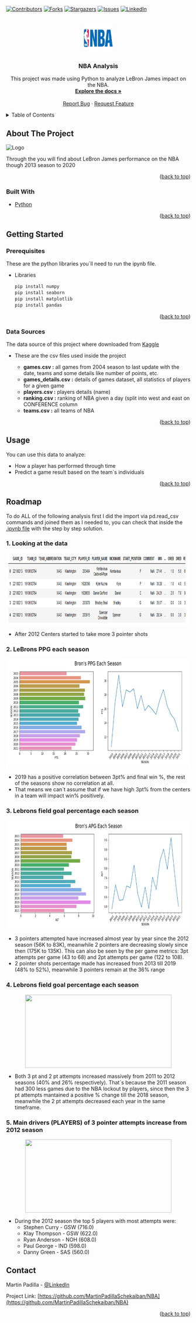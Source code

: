 <div id="top"></div>
<!--
*** Thanks for checking out the Best-README-Template. If you have a suggestion
*** that would make this better, please fork the repo and create a pull request
*** or simply open an issue with the tag "enhancement".
*** Don't forget to give the project a star!
*** Thanks again! Now go create something AMAZING! :D
-->



<!-- PROJECT SHIELDS -->
<!--
*** I'm using markdown "reference style" links for readability.
*** Reference links are enclosed in brackets [ ] instead of parentheses ( ).
*** See the bottom of this document for the declaration of the reference variables
*** for contributors-url, forks-url, etc. This is an optional, concise syntax you may use.
*** https://www.markdownguide.org/basic-syntax/#reference-style-links
-->
[![Contributors][contributors-shield]][contributors-url]
[![Forks][forks-shield]][forks-url]
[![Stargazers][stars-shield]][stars-url]
[![Issues][issues-shield]][issues-url]
[![LinkedIn][linkedin-shield]][linkedin-url]



<!-- PROJECT LOGO -->
<br />
<div align="center">
  <a href="https://github.com/MartinPadillaSchekaiban/NBA">
    <img src="images/NBA_logo.png" alt="Logo" width="80" height="80">
  </a>

<h3 align="center">NBA Analysis</h3>

  <p align="center">
    This project was made using Python to analyze LeBron James impact on the NBA.
    <br />
    <a href="https://github.com/MartinPadillaSchekaiban/NBA"><strong>Explore the docs »</strong></a>
    <br />
    <br />
    <a href="https://github.com/MartinPadillaSchekaiban/NBA">Report Bug</a>
    ·
    <a href="https://github.com/MartinPadillaSchekaiban/NBA">Request Feature</a>
  </p>
</div>



<!-- TABLE OF CONTENTS -->
<details>
  <summary>Table of Contents</summary>
  <ol>
    <li>
      <a href="#about-the-project">About The Project</a>
      <ul>
        <li><a href="#built-with">Built With</a></li>
      </ul>
    </li>
    <li>
      <a href="#getting-started">Getting Started</a>
      <ul>
        <li><a href="#prerequisites">Prerequisites</a></li>
        <li><a href="#data-sources">Data Sources</a></li>
      </ul>
    </li>
    <li><a href="#usage">Usage</a></li>
    <li><a href="#roadmap">Roadmap</a></li>
    <!--<li><a href="#contributing">Contributing</a></li>-->
    <!--<li><a href="#license">License</a></li>-->
    <li><a href="#contact">Contact</a></li>
    <!--<li><a href="#acknowledgments">Acknowledgments</a></li>-->
  </ol>
</details>



<!-- ABOUT THE PROJECT -->
## About The Project

<img src="images/3_pointer_about.png" alt="Logo" width="200" height="100">

Through the you will find about LeBron James performance on the NBA though 2013 season to 2020

<p align="right">(<a href="#top">back to top</a>)</p>



### Built With

* [Python](https://www.python.org)

<p align="right">(<a href="#top">back to top</a>)</p>



<!-- GETTING STARTED -->
## Getting Started


### Prerequisites

These are the python libraries you´ll need to run the ipynb file.
* Libraries
  ```sh
  pip install numpy
  pip install seaborn 
  pip install matplotlib
  pip install pandas
   ```

<p align="right">(<a href="#top">back to top</a>)</p>

### Data Sources

The data source of this project where downloaded from [Kaggle](https://www.kaggle.com/nathanlauga/nba-games)
* These are the csv files used inside the project

  * **games.csv :** all games from 2004 season to last update with the date, teams and some details like number of points, etc.
  * **games_details.csv :** details of games dataset, all statistics of players for a given game
  * **players.csv :** players details (name)
  * **ranking.csv :** ranking of NBA given a day (split into west and east on CONFERENCE column
  * **teams.csv :** all teams of NBA

<p align="right">(<a href="#top">back to top</a>)</p>




<!-- USAGE EXAMPLES -->
## Usage

You can use this data to analyze:
* How a player has performed through time
* Predict a game result based on the team´s individuals
<p align="right">(<a href="#top">back to top</a>)</p>



<!-- ROADMAP -->
## Roadmap

To do ALL of the following analysis first I did the import via pd.read_csv commands and joined them as I needed to, you can check that inside the [.ipynb file](NBA_analysis.ipynb) with the step by step solution.

### 1. Looking at the data

<p align ="center">
<img src="/images/DATA.PNG" width="1400" height="198" align="middle">
</p>

* After 2012 Centers started to take more 3 pointer shots

### 2. LeBrons PPG each season

<p align ="center">
<img src="/images/lebrons ppg.PNG" width="750" height="300" align="middle">
</p>

* 2019 has a positive correlation between 3pt% and final win %, the rest of the seasons show no correlation at all.
* That means we can´t assume that if we have high 3pt% from the centers in a team will impact win% positively.

### 3. Lebrons field goal percentage each season

<p align ="center">
<img src="/images/APG.PNG" width="750" height="300" align="middle">
</p>

* 3 pointers attempted have increased almost year by year since the 2012 season (56K to 83K), meanwhile 2 pointers are decreasing slowly since then (175K to 135K). This can also be seen by the per game metrics: 3pt attempts per game (43 to 68) and 2pt attempts per game (122 to 108).
* 2 pointer shots percentage made has increased from 2013 till 2019 (48% to 52%), meanwhile 3 pointers remain at the 36% range

### 4. Lebrons field goal percentage each season
<p align ="center">
<img src="images/FG_PERC_CHANGE_SEASON.jpg" width="400" height="200" align="middle">
</p>

* Both 3 pt and 2 pt attempts increased massively from 2011 to 2012 seasons (40% and 26% respectively). That´s because the 2011 season had 300 less games due to the NBA lockout by players, since then the 3 pt attempts mantained a positive % change till the 2018 season, meanwhile the 2 pt attempts decreased each year in the same timeframe.

### 5. Main drivers (PLAYERS) of 3 pointer attempts increase from 2012 season
<p align ="center">
<img src="images/PLAYERS_PARETO.png" width="400" height="200" align="middle">
</p>


* During the 2012 season the top 5 players with most attempts were:
  * Stephen Curry - GSW (716.0)
  * Klay Thompson - GSW (622.0)
  * Ryan Anderson - NOH (608.0)
  * Paul George - IND (598.0)
  * Danny Green - SAS (560.0)


<!-- CONTACT -->
## Contact

Martin Padilla - [@LinkedIn](https://www.linkedin.com/in/martinschekaiban/)

Project Link: [https://github.com/MartinPadillaSchekaiban/NBA](https://github.com/MartinPadillaSchekaiban/NBA)

<p align="right">(<a href="#top">back to top</a>)</p>



<!-- MARKDOWN LINKS & IMAGES -->
<!-- https://www.markdownguide.org/basic-syntax/#reference-style-links -->
[contributors-shield]: https://img.shields.io/github/contributors/camiloms10/NBA_project.svg?style=for-the-badge
[contributors-url]: https://github.com/camiloms10/NBA_project/graphs/contributors
[forks-shield]: https://img.shields.io/github/forks/camiloms10/NBA_project.svg?style=for-the-badge
[forks-url]: https://github.com/camiloms10/NBA_project/network/members
[stars-shield]: https://img.shields.io/github/stars/camiloms10/NBA_project.svg?style=for-the-badge
[stars-url]: https://github.com/camiloms10/NBA_project/stargazers
[issues-shield]: https://img.shields.io/github/issues/camiloms10/NBA_project.svg?style=for-the-badge
[issues-url]: https://github.com/camiloms10/NBA_project/issues
[linkedin-shield]: https://img.shields.io/badge/-LinkedIn-black.svg?style=for-the-badge&logo=linkedin&colorB=555
[linkedin-url]: https://www.linkedin.com/in/camilo-manzur-4b7137a8/
[product-screenshot]: images/screenshot.png
